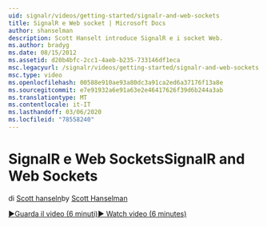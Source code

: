 ```yaml
---
uid: signalr/videos/getting-started/signalr-and-web-sockets
title: SignalR e Web socket | Microsoft Docs
author: shanselman
description: Scott Hanselt introduce SignalR e i socket Web.
ms.author: bradyg
ms.date: 08/15/2012
ms.assetid: d20b4bfc-2cc1-4aeb-b235-733146df1eca
msc.legacyurl: /signalr/videos/getting-started/signalr-and-web-sockets
msc.type: video
ms.openlocfilehash: 00588e910ae93a80dc3a91ca2ed6a37176f13a8e
ms.sourcegitcommit: e7e91932a6e91a63e2e46417626f39d6b244a3ab
ms.translationtype: MT
ms.contentlocale: it-IT
ms.lasthandoff: 03/06/2020
ms.locfileid: "78558240"
---
```

# <a name="signalr-and-web-sockets"></a><span data-ttu-id="28ac8-103">SignalR e Web Sockets</span><span class="sxs-lookup"><span data-stu-id="28ac8-103">SignalR and Web Sockets</span></span>

<span data-ttu-id="28ac8-104">di [Scott hanseln](https://github.com/shanselman)</span><span class="sxs-lookup"><span data-stu-id="28ac8-104">by [Scott Hanselman](https://github.com/shanselman)</span></span>

[<span data-ttu-id="28ac8-105">&#9654;Guarda il video (6 minuti)</span><span class="sxs-lookup"><span data-stu-id="28ac8-105">&#9654; Watch video (6 minutes)</span></span>](https://channel9.msdn.com/Blogs/ASP-NET-Site-Videos/signalr-and-web-sockets)

